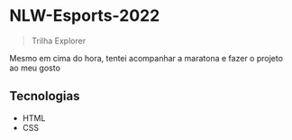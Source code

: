 # NLW-Esports-2022
> Trilha Explorer 

Mesmo em cima do hora, tentei acompanhar a maratona e fazer o projeto ao meu gosto



## Tecnologias
- HTML
- CSS
